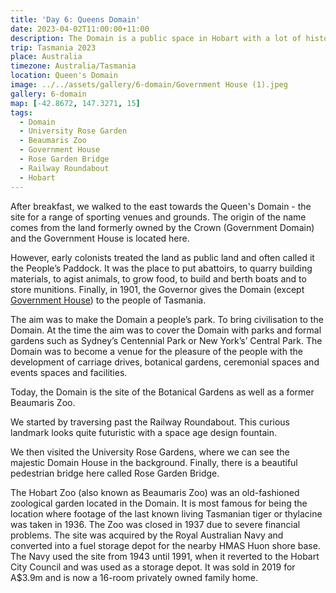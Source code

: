 ```yaml
---
title: 'Day 6: Queens Domain'
date: 2023-04-02T11:00:00+11:00
description: The Domain is a public space in Hobart with a lot of history.
trip: Tasmania 2023
place: Australia
timezone: Australia/Tasmania
location: Queen's Domain
image: ../../assets/gallery/6-domain/Government House (1).jpeg
gallery: 6-domain
map: [-42.8672, 147.3271, 15]
tags:
  - Domain
  - University Rose Garden
  - Beaumaris Zoo
  - Government House
  - Rose Garden Bridge
  - Railway Roundabout
  - Hobart
---
```


After breakfast, we walked to the east towards the Queen's Domain - the site for a range of sporting venues and grounds. The origin of the name comes from the land formerly owned by the Crown (Government Domain) and the Government House is located here.

However, early colonists treated the land as public land and often called it the People’s Paddock. It was the place to put abattoirs, to quarry building materials, to agist animals, to grow food, to build and berth boats and to store munitions. Finally, in 1901, the Governor gives the Domain (except [Government House](https://www.govhouse.tas.gov.au/)) to the people of Tasmania.

The aim was to make the Domain a people’s park. To bring civilisation to the Domain. At the time the aim was to cover the Domain with parks and formal gardens such as Sydney’s Centennial Park or New York’s’ Central Park. The Domain was to become a venue for the pleasure of the people with the development of carriage drives, botanical gardens, ceremonial spaces and events spaces and facilities.

Today, the Domain is the site of the Botanical Gardens as well as a former Beaumaris Zoo.

We started by traversing past the Railway Roundabout. This curious landmark looks quite futuristic with a space age design fountain.

We then visited the University Rose Gardens, where we can see the majestic Domain House in the background. Finally, there is a beautiful pedestrian bridge here called Rose Garden Bridge.

The Hobart Zoo (also known as Beaumaris Zoo) was an old-fashioned zoological garden located in the Domain. It is most famous for being the location where footage of the last known living Tasmanian tiger or thylacine was taken in 1936. The Zoo was closed in 1937 due to severe financial problems. The site was acquired by the Royal Australian Navy and converted into a fuel storage depot for the nearby HMAS Huon shore base. The Navy used the site from 1943 until 1991, when it reverted to the Hobart City Council and was used as a storage depot. It was sold in 2019 for A$3.9m and is now a 16-room privately owned family home.
